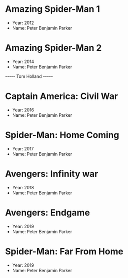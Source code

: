 # Amazing Spider-Man 1

- Year: 2012
- Name: Peter Benjamin Parker

# Amazing Spider-Man 2

- Year: 2014
- Name: Peter Benjamin Parker

----- Tom Holland -----

# Captain America: Civil War

- Year: 2016
- Name: Peter Benjamin Parker

# Spider-Man: Home Coming

- Year: 2017
- Name: Peter Benjamin Parker

# Avengers: Infinity war

- Year: 2018
- Name: Peter Benjamin Parker

# Avengers: Endgame

- Year: 2019
- Name: Peter Benjamin Parker

# Spider-Man: Far From Home

- Year: 2019
- Name: Peter Benjamin Parker
